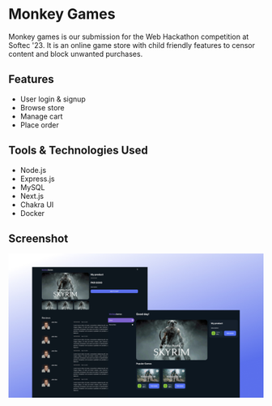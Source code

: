 # Monkey Games

Monkey games is our submission for the Web Hackathon competition at Softec '23. It is an online game store with child friendly features to censor content and block unwanted purchases.

## Features

- User login & signup
- Browse store
- Manage cart
- Place order

## Tools & Technologies Used

- Node.js
- Express.js
- MySQL
- Next.js
- Chakra UI
- Docker

## Screenshot

![Screenshot](./docs/screenshot.jpg)
